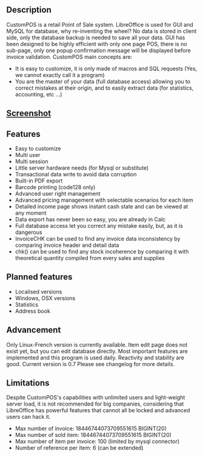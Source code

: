 ## Description
CustomPOS is a retail Point of Sale system. LibreOffice is used for GUI and MySQL for database, why re-inventing the wheel?
No data is stored in client side, only the database backup is needed to save all your data.
GUI has been designed to be highly efficient with only one page POS, there is no sub-page, only one popup confirmation message will be displayed before invoice validation.
CustomPOS main concepts are:
- It is easy to customize, it is only made of macros and SQL requests (Yes, we cannot exactly call it a program)
- You are the master of your data (full database access) allowing you to correct mistakes at their origin, and to easily extract data (for statistics, accounting, etc ...)

## [Screenshot](https://github.com/Nick689/CustomPOS/blob/master/Preview/ViewAll.md)

## Features
* Easy to customize
* Multi user
* Multi session
* Little server hardware needs (for Mysql or substitute)
* Transactional data write to avoid data corruption
* Built-in PDF export
* Barcode printing (code128 only)
* Advanced user right management
* Advanced pricing management with selectable scenarios for each item
* Detailed income page shows instant cash state and can be viewed at any moment
* Data export has never been so easy, you are already in Calc
* Full database access let you correct any mistake easily, but, as it is dangerous
* InvoiceCHK can be used to find any invoice data inconsistency by comparing invoice header and detail data
* chk() can be used to find any stock incoherence by comparing it with theoretical quantity compiled from every sales and supplies

## Planned features
* Localised versions
* Windows, OSX versions
* Statistics
* Address book

## Advancement
Only Linux-French version is currently available. Item edit page does not exist yet, but you can edit database directly. Most important features are implemented and this program is used daily. Reactivity and stability are good. Current version is 0.7   Please see changelog for more details.

## Limitations
Despite CustomPOS's capabilities with unlimited users and light-weight server load, it is not recommended for big companies, considering that LibreOffice has powerful features that cannot all be locked and advanced users can hack it.

* Max number of invoice: 18446744073709551615 BIGINT(20)
* Max number of sold item: 18446744073709551615 BIGINT(20)
* Max number of item per invoice: 100 (limited by mysql connector)
* Number of reference per item: 6 (can be extended)
